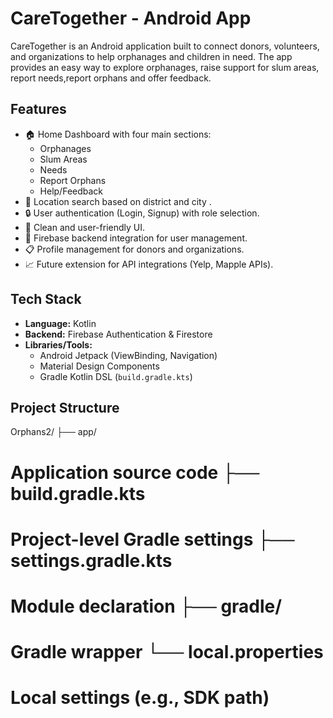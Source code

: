 # CareTogether - Android App

CareTogether is an Android application built to connect donors, volunteers, and organizations to help orphanages and children in need. The app provides an easy way to explore orphanages, raise support for slum areas, report needs,report orphans and offer feedback.

## Features

- 🏠 Home Dashboard with four main sections:
  - Orphanages
  - Slum Areas
  - Needs
  - Report Orphans
  - Help/Feedback
- 📍 Location search based on district and city .
- 🔒 User authentication (Login, Signup) with role selection.
- 🎨 Clean and user-friendly UI.
- 📱 Firebase backend integration for user management.
- 📋 Profile management for donors and organizations.
- 📈 Future extension for API integrations (Yelp, Mapple APIs).

## Tech Stack

- **Language:** Kotlin
- **Backend:** Firebase Authentication & Firestore
- **Libraries/Tools:**
  - Android Jetpack (ViewBinding, Navigation)
  - Material Design Components
  - Gradle Kotlin DSL (`build.gradle.kts`)

## Project Structure

Orphans2/ ├── app/ 
# Application source code ├── build.gradle.kts 
# Project-level Gradle settings ├── settings.gradle.kts 
# Module declaration ├── gradle/
# Gradle wrapper └── local.properties
# Local settings (e.g., SDK path)
